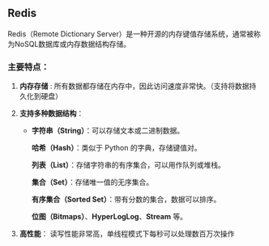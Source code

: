 ## Redis

Redis（Remote Dictionary Server）是一种开源的内存键值存储系统，通常被称为NoSQL数据库或内存数据结构存储。

### 主要特点：
1. **内存存储** : 所有数据都存储在内存中，因此访问速度非常快。（支持将数据持久化到硬盘）

2. **支持多种数据结构**： 

   - **字符串（String）**：可以存储文本或二进制数据。

     **哈希（Hash）**：类似于 Python 的字典，存储键值对。

     **列表（List）**：存储字符串的有序集合，可以用作队列或堆栈。

     **集合（Set）**：存储唯一值的无序集合。

     **有序集合（Sorted Set）**：带有分数的集合，数据可以排序。

     **位图（Bitmaps）**、**HyperLogLog**、**Stream** 等。

3. **高性能**： 读写性能非常高，单线程模式下每秒可以处理数百万次操作

